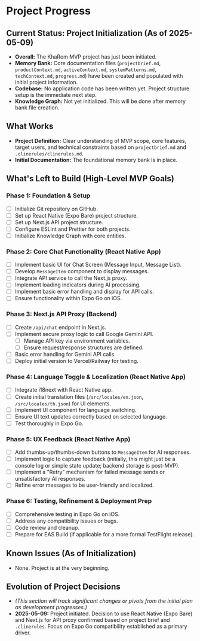 # Project Progress

## Current Status: Project Initialization (As of 2025-05-09)
- **Overall:** The KhaRom MVP project has just been initiated.
- **Memory Bank:** Core documentation files (`projectbrief.md`, `productContext.md`, `activeContext.md`, `systemPatterns.md`, `techContext.md`, `progress.md`) have been created and populated with initial project information.
- **Codebase:** No application code has been written yet. Project structure setup is the immediate next step.
- **Knowledge Graph:** Not yet initialized. This will be done after memory bank file creation.

## What Works
-   **Project Definition:** Clear understanding of MVP scope, core features, target users, and technical constraints based on `projectbrief.md` and `.clinerules/clinerules.md`.
-   **Initial Documentation:** The foundational memory bank is in place.

## What's Left to Build (High-Level MVP Goals)

### Phase 1: Foundation & Setup
-   [ ] Initialize Git repository on GitHub.
-   [ ] Set up React Native (Expo Bare) project structure.
-   [ ] Set up Next.js API project structure.
-   [ ] Configure ESLint and Prettier for both projects.
-   [ ] Initialize Knowledge Graph with core entities.

### Phase 2: Core Chat Functionality (React Native App)
-   [ ] Implement basic UI for Chat Screen (Message Input, Message List).
-   [ ] Develop `MessageItem` component to display messages.
-   [ ] Integrate API service to call the Next.js proxy.
-   [ ] Implement loading indicators during AI processing.
-   [ ] Implement basic error handling and display for API calls.
-   [ ] Ensure functionality within Expo Go on iOS.

### Phase 3: Next.js API Proxy (Backend)
-   [ ] Create `/api/chat` endpoint in Next.js.
-   [ ] Implement secure proxy logic to call Google Gemini API.
    -   [ ] Manage API key via environment variables.
    -   [ ] Ensure request/response structures are defined.
-   [ ] Basic error handling for Gemini API calls.
-   [ ] Deploy initial version to Vercel/Railway for testing.

### Phase 4: Language Toggle & Localization (React Native App)
-   [ ] Integrate i18next with React Native app.
-   [ ] Create initial translation files (`/src/locales/en.json`, `/src/locales/th.json`) for UI elements.
-   [ ] Implement UI component for language switching.
-   [ ] Ensure UI text updates correctly based on selected language.
-   [ ] Test thoroughly in Expo Go.

### Phase 5: UX Feedback (React Native App)
-   [ ] Add thumbs-up/thumbs-down buttons to `MessageItem` for AI responses.
-   [ ] Implement logic to capture feedback (initially, this might just be a console log or simple state update; backend storage is post-MVP).
-   [ ] Implement a "Retry" mechanism for failed message sends or unsatisfactory AI responses.
-   [ ] Refine error messages to be user-friendly and localized.

### Phase 6: Testing, Refinement & Deployment Prep
-   [ ] Comprehensive testing in Expo Go on iOS.
-   [ ] Address any compatibility issues or bugs.
-   [ ] Code review and cleanup.
-   [ ] Prepare for EAS Build (if applicable for a more formal TestFlight release).

## Known Issues (As of Initialization)
-   None. Project is at the very beginning.

## Evolution of Project Decisions
-   *(This section will track significant changes or pivots from the initial plan as development progresses.)*
-   **2025-05-09:** Project initiated. Decision to use React Native (Expo Bare) and Next.js for API proxy confirmed based on project brief and `.clinerules`. Focus on Expo Go compatibility established as a primary driver.
